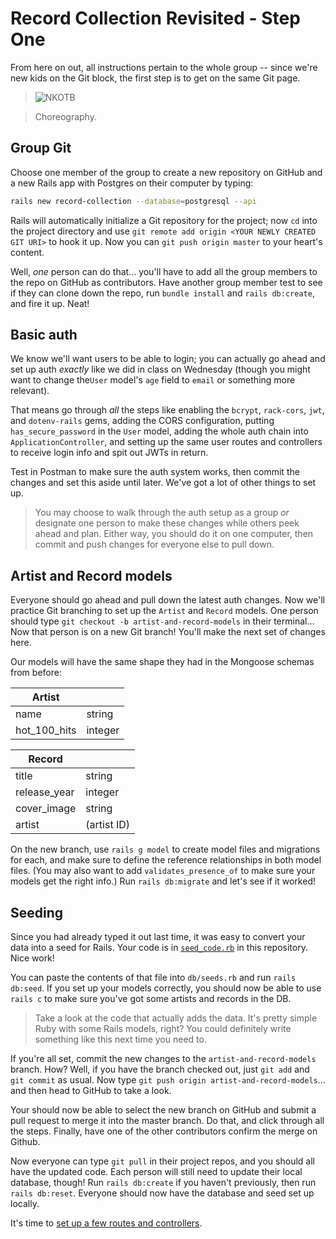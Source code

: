 # Record Collection Revisited - Step One

From here on out, all instructions pertain to the whole group -- since we're new kids on the Git block, the first step is to get on the same Git page.

>![NKOTB](https://media.giphy.com/media/1j9LcUEi8zyY56iqm3/giphy.gif)

>Choreography.

## Group Git

Choose one member of the group to create a new repository on GitHub and a new Rails app with Postgres on their computer by typing:

```bash
rails new record-collection --database=postgresql --api
```

Rails will automatically initialize a Git repository for the project; now `cd` into the project directory and use `git remote add origin <YOUR NEWLY CREATED GIT URI>` to hook it up. Now you can `git push origin master` to your heart's content.

Well, *one* person can do that... you'll have to add all the group members to the repo on GitHub as contributors. Have another group member test to see if they can clone down the repo, run `bundle install` and `rails db:create`, and fire it up. Neat!

## Basic auth

We know we'll want users to be able to login; you can actually go ahead and set up auth *exactly* like we did in class on Wednesday (though you might want to change the`User` model's `age` field to `email` or something more relevant).

That means go through *all* the steps like enabling the `bcrypt`, `rack-cors`, `jwt`, and `dotenv-rails` gems, adding the CORS configuration, putting `has_secure_password` in the `User` model, adding the whole auth chain into `ApplicationController`, and setting up the same user routes and controllers to receive login info and spit out JWTs in return.

Test in Postman to make sure the auth system works, then commit the changes and set this aside until later. We've got a lot of other things to set up.

>You may choose to walk through the auth setup as a group *or* designate one person to make these changes while others peek ahead and plan. Either way, you should do it on one computer, then commit and push changes for everyone else to pull down.

## Artist and Record models

Everyone should go ahead and pull down the latest auth changes. Now we'll practice Git branching to set up the `Artist` and `Record` models. One person should type `git checkout -b artist-and-record-models` in their terminal... Now that person is on a new Git branch! You'll make the next set of changes here.

Our models will have the same shape they had in the Mongoose schemas from before:

| Artist | |
| ----- | ---- |
| name | string|
| hot_100_hits | integer |


| Record | |
| ----- | ----- |
| title | string |
| release_year | integer |
| cover_image | string |
| artist | (artist ID) |

On the new branch, use `rails g model` to create model files and migrations for each, and make sure to define the reference relationships in both model files. (You may also want to add `validates_presence_of` to make sure your models get the right info.) Run `rails db:migrate` and let's see if it worked!

## Seeding

Since you had already typed it out last time, it was easy to convert your data into a seed for Rails. Your code is in [`seed_code.rb`]('seed_code.rb') in this repository. Nice work! 

You can paste the contents of that file into `db/seeds.rb` and run `rails db:seed`. If you set up your models correctly, you should now be able to use `rails c` to make sure you've got some artists and records in the DB.

>Take a look at the code that actually adds the data. It's pretty simple Ruby with some Rails models, right? You could definitely write something like this next time you need to.

If you're all set, commit the new changes to the `artist-and-record-models` branch. How? Well, if you have the branch checked out, just `git add` and `git commit` as usual. Now type `git push origin artist-and-record-models`... and then head to GitHub to take a look.

Your should now be able to select the new branch on GitHub and submit a pull request to merge it into the master branch. Do that, and click through all the steps. Finally, have one of the other contributors confirm the merge on Github.

Now everyone can type `git pull` in their project repos, and you should all have the updated code. Each person will still need to update their local database, though! Run `rails db:create` if you haven't previously, then run `rails db:reset`. Everyone should now have the database and seed set up locally.

It's time to [set up a few routes and controllers](StepTwo.md).
